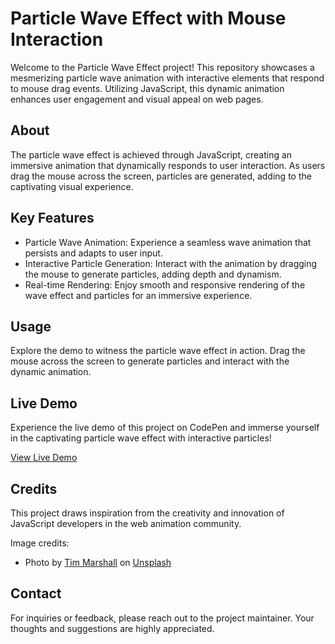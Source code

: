 # Particle Wave Effect with Mouse Interaction

Welcome to the Particle Wave Effect project! This repository showcases a mesmerizing particle wave animation with interactive elements that respond to mouse drag events. Utilizing JavaScript, this dynamic animation enhances user engagement and visual appeal on web pages.

## About

The particle wave effect is achieved through JavaScript, creating an immersive animation that dynamically responds to user interaction. As users drag the mouse across the screen, particles are generated, adding to the captivating visual experience.

## Key Features

- Particle Wave Animation: Experience a seamless wave animation that persists and adapts to user input.
- Interactive Particle Generation: Interact with the animation by dragging the mouse to generate particles, adding depth and dynamism.
- Real-time Rendering: Enjoy smooth and responsive rendering of the wave effect and particles for an immersive experience.

## Usage

Explore the demo to witness the particle wave effect in action. Drag the mouse across the screen to generate particles and interact with the dynamic animation.

## Live Demo

Experience the live demo of this project on CodePen and immerse yourself in the captivating particle wave effect with interactive particles!

[View Live Demo](https://codepen.io/Supreme-Soft/pen/dyrBxqv)

## Credits

This project draws inspiration from the creativity and innovation of JavaScript developers in the web animation community.

Image credits:
- Photo by [Tim Marshall](https://unsplash.com/@timmarshall) on [Unsplash](https://images.unsplash.com/photo-1460501501851-d5946a18e552)

## Contact

For inquiries or feedback, please reach out to the project maintainer. Your thoughts and suggestions are highly appreciated.

